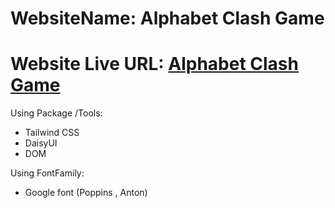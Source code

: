 # WebsiteName: Alphabet Clash Game

# Website Live URL: [Alphabet Clash Game]()

Using Package /Tools:

- Tailwind CSS
- DaisyUI
- DOM

Using FontFamily:

- Google font (Poppins , Anton)
